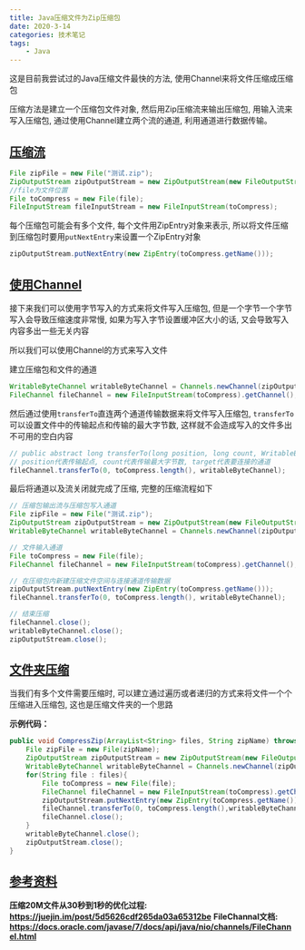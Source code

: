 ```yaml
---
title: Java压缩文件为Zip压缩包
date: 2020-3-14
categories: 技术笔记
tags:
    - Java
---
```


这是目前我尝试过的Java压缩文件最快的方法, 使用Channel来将文件压缩成压缩包

压缩方法是建立一个压缩包文件对象, 然后用Zip压缩流来输出压缩包, 用输入流来写入压缩包, 通过使用Channel建立两个流的通道, 利用通道进行数据传输。
<!--more-->

## [压缩流](#压缩流)

```Java
File zipFile = new File("测试.zip");
ZipOutputStream zipOutputStream = new ZipOutputStream(new FileOutputStream(zipFile));
//file为文件位置
File toCompress = new File(file);
FileInputStream fileInputStream = new FileInputStream(toCompress);
```

每个压缩包可能会有多个文件, 每个文件用ZipEntry对象来表示, 所以将文件压缩到压缩包时要用`putNextEntry`来设置一个ZipEntry对象

```Java
zipOutputStream.putNextEntry(new ZipEntry(toCompress.getName()));
```

## [使用Channel](#使用Channel)

接下来我们可以使用字节写入的方式来将文件写入压缩包, 但是一个字节一个字节写入会导致压缩速度非常慢, 如果为写入字节设置缓冲区大小的话, 又会导致写入内容多出一些无关内容

所以我们可以使用Channel的方式来写入文件

建立压缩包和文件的通道

```Java
WritableByteChannel writableByteChannel = Channels.newChannel(zipOutputStream);
FileChannel fileChannel = new FileInputStream(toCompress).getChannel();
```

然后通过使用`transferTo`直连两个通道传输数据来将文件写入压缩包, `transferTo`可以设置文件中的传输起点和传输的最大字节数, 这样就不会造成写入的文件多出不可用的空白内容

```Java
// public abstract long transferTo(long position, long count, WritableByteChannel target) throws IOException;
// position代表传输起点, count代表传输最大字节数, target代表要连接的通道
fileChannel.transferTo(0, toCompress.length(), writableByteChannel);
```

最后将通道以及流关闭就完成了压缩, 完整的压缩流程如下

```Java
// 压缩包输出流与压缩包写入通道
File zipFile = new File("测试.zip");
ZipOutputStream zipOutputStream = new ZipOutputStream(new FileOutputStream(zipFile));
WritableByteChannel writableByteChannel = Channels.newChannel(zipOutputStream);

// 文件输入通道
File toCompress = new File(file);
FileChannel fileChannel = new FileInputStream(toCompress).getChannel();

// 在压缩包内新建压缩文件空间与连接通道传输数据
zipOutputStream.putNextEntry(new ZipEntry(toCompress.getName()));
fileChannel.transferTo(0, toCompress.length(), writableByteChannel);

// 结束压缩
fileChannel.close();
writableByteChannel.close();
zipOutputStream.close();
```

## [文件夹压缩](#文件夹压缩)

当我们有多个文件需要压缩时, 可以建立通过遍历或者递归的方式来将文件一个个压缩进入压缩包, 这也是压缩文件夹的一个思路

**示例代码：**

```Java
public void CompressZip(ArrayList<String> files, String zipName) throws IOException{
    File zipFile = new File(zipName);
    ZipOutputStream zipOutputStream = new ZipOutputStream(new FileOutputStream(zipFile));
    WritableByteChannel writableByteChannel = Channels.newChannel(zipOutputStream);
    for(String file : files){
        File toCompress = new File(file);
        FileChannel fileChannel = new FileInputStream(toCompress).getChannel();
        zipOutputStream.putNextEntry(new ZipEntry(toCompress.getName()));
        fileChannel.transferTo(0, toCompress.length(),writableByteChannel);
        fileChannel.close();
    }
    writableByteChannel.close();
    zipOutputStream.close();
}
```

## [参考资料](#参考资料)

**压缩20M文件从30秒到1秒的优化过程: <https://juejin.im/post/5d5626cdf265da03a65312be>**
**FileChannal文档: <https://docs.oracle.com/javase/7/docs/api/java/nio/channels/FileChannel.html>**
